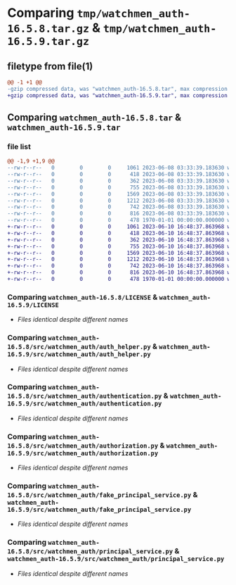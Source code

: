 # Comparing `tmp/watchmen_auth-16.5.8.tar.gz` & `tmp/watchmen_auth-16.5.9.tar.gz`

## filetype from file(1)

```diff
@@ -1 +1 @@
-gzip compressed data, was "watchmen_auth-16.5.8.tar", max compression
+gzip compressed data, was "watchmen_auth-16.5.9.tar", max compression
```

## Comparing `watchmen_auth-16.5.8.tar` & `watchmen_auth-16.5.9.tar`

### file list

```diff
@@ -1,9 +1,9 @@
--rw-r--r--   0        0        0     1061 2023-06-08 03:33:39.183630 watchmen_auth-16.5.8/LICENSE
--rw-r--r--   0        0        0      418 2023-06-08 03:33:39.183630 watchmen_auth-16.5.8/pyproject.toml
--rw-r--r--   0        0        0      362 2023-06-08 03:33:39.183630 watchmen_auth-16.5.8/src/watchmen_auth/__init__.py
--rw-r--r--   0        0        0      755 2023-06-08 03:33:39.183630 watchmen_auth-16.5.8/src/watchmen_auth/auth_helper.py
--rw-r--r--   0        0        0     1569 2023-06-08 03:33:39.183630 watchmen_auth-16.5.8/src/watchmen_auth/authentication.py
--rw-r--r--   0        0        0     1212 2023-06-08 03:33:39.183630 watchmen_auth-16.5.8/src/watchmen_auth/authorization.py
--rw-r--r--   0        0        0      742 2023-06-08 03:33:39.183630 watchmen_auth-16.5.8/src/watchmen_auth/fake_principal_service.py
--rw-r--r--   0        0        0      816 2023-06-08 03:33:39.183630 watchmen_auth-16.5.8/src/watchmen_auth/principal_service.py
--rw-r--r--   0        0        0      478 1970-01-01 00:00:00.000000 watchmen_auth-16.5.8/PKG-INFO
+-rw-r--r--   0        0        0     1061 2023-06-10 16:48:37.863968 watchmen_auth-16.5.9/LICENSE
+-rw-r--r--   0        0        0      418 2023-06-10 16:48:37.863968 watchmen_auth-16.5.9/pyproject.toml
+-rw-r--r--   0        0        0      362 2023-06-10 16:48:37.863968 watchmen_auth-16.5.9/src/watchmen_auth/__init__.py
+-rw-r--r--   0        0        0      755 2023-06-10 16:48:37.863968 watchmen_auth-16.5.9/src/watchmen_auth/auth_helper.py
+-rw-r--r--   0        0        0     1569 2023-06-10 16:48:37.863968 watchmen_auth-16.5.9/src/watchmen_auth/authentication.py
+-rw-r--r--   0        0        0     1212 2023-06-10 16:48:37.863968 watchmen_auth-16.5.9/src/watchmen_auth/authorization.py
+-rw-r--r--   0        0        0      742 2023-06-10 16:48:37.863968 watchmen_auth-16.5.9/src/watchmen_auth/fake_principal_service.py
+-rw-r--r--   0        0        0      816 2023-06-10 16:48:37.863968 watchmen_auth-16.5.9/src/watchmen_auth/principal_service.py
+-rw-r--r--   0        0        0      478 1970-01-01 00:00:00.000000 watchmen_auth-16.5.9/PKG-INFO
```

### Comparing `watchmen_auth-16.5.8/LICENSE` & `watchmen_auth-16.5.9/LICENSE`

 * *Files identical despite different names*

### Comparing `watchmen_auth-16.5.8/src/watchmen_auth/auth_helper.py` & `watchmen_auth-16.5.9/src/watchmen_auth/auth_helper.py`

 * *Files identical despite different names*

### Comparing `watchmen_auth-16.5.8/src/watchmen_auth/authentication.py` & `watchmen_auth-16.5.9/src/watchmen_auth/authentication.py`

 * *Files identical despite different names*

### Comparing `watchmen_auth-16.5.8/src/watchmen_auth/authorization.py` & `watchmen_auth-16.5.9/src/watchmen_auth/authorization.py`

 * *Files identical despite different names*

### Comparing `watchmen_auth-16.5.8/src/watchmen_auth/fake_principal_service.py` & `watchmen_auth-16.5.9/src/watchmen_auth/fake_principal_service.py`

 * *Files identical despite different names*

### Comparing `watchmen_auth-16.5.8/src/watchmen_auth/principal_service.py` & `watchmen_auth-16.5.9/src/watchmen_auth/principal_service.py`

 * *Files identical despite different names*

